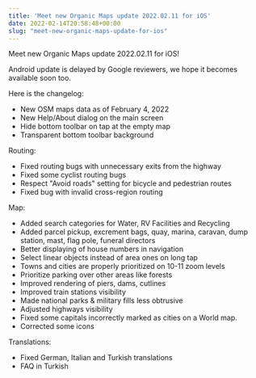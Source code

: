 ```yaml
---
title: 'Meet new Organic Maps update 2022.02.11 for iOS'
date: 2022-02-14T20:58:48+00:00
slug: "meet-new-organic-maps-update-for-ios"
---
```


Meet new Organic Maps update 2022.02.11 for iOS!

Android update is delayed by Google reviewers, we hope it becomes available soon too.

Here is the changelog:

* New OSM maps data as of February 4, 2022
* New Help/About dialog on the main screen
* Hide bottom toolbar on tap at the empty map
* Transparent bottom toolbar background

Routing:

* Fixed routing bugs with unnecessary exits from the highway
* Fixed some cyclist routing bugs
* Respect "Avoid roads" setting for bicycle and pedestrian routes
* Fixed bug with invalid cross-region routing

Map:

* Added search categories for Water, RV Facilities and Recycling
* Added parcel pickup, excrement bags, quay, marina, caravan, dump station, mast, flag pole, funeral directors
* Better displaying of house numbers in navigation
* Select linear objects instead of area ones on long tap
* Towns and cities are properly prioritized on 10-11 zoom levels
* Prioritize parking over other areas like forests
* Improved rendering of piers, dams, cutlines
* Improved train stations visibility
* Made national parks & military fills less obtrusive
* Adjusted highways visibility
* Fixed some capitals incorrectly marked as cities on a World map.
* Corrected some icons

Translations:

* Fixed German, Italian and Turkish translations
* FAQ in Turkish
